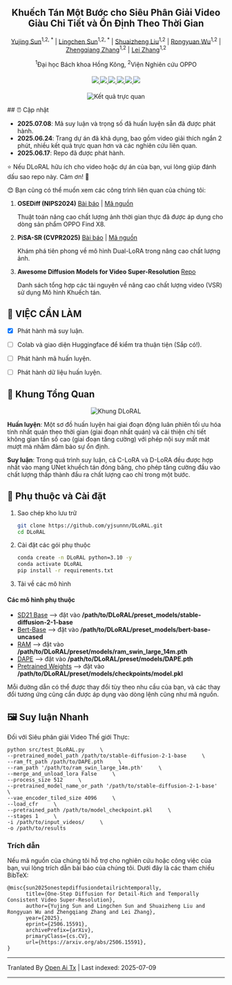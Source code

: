 <div align="center">
<h2>Khuếch Tán Một Bước cho Siêu Phân Giải Video Giàu Chi Tiết và Ổn Định Theo Thời Gian</h2>

[Yujing Sun](https://yjsunnn.github.io/)<sup>1,2, *</sup> | 
[Lingchen Sun](https://scholar.google.com/citations?hl=zh-CN&tzom=-480&user=ZCDjTn8AAAAJ)<sup>1,2, *</sup> | 
[Shuaizheng Liu](https://scholar.google.com/citations?user=wzdCc-QAAAAJ&hl=en)<sup>1,2</sup> | 
[Rongyuan Wu](https://scholar.google.com/citations?user=A-U8zE8AAAAJ&hl=zh-CN)<sup>1,2</sup> | 
[Zhengqiang Zhang](https://scholar.google.com.tw/citations?user=UX26wSMAAAAJ&hl=en)<sup>1,2</sup> | 
[Lei Zhang](https://www4.comp.polyu.edu.hk/~cslzhang)<sup>1,2</sup>

<sup>1</sup>Đại học Bách khoa Hồng Kông, <sup>2</sup>Viện Nghiên cứu OPPO
</div>

<div>
    <h4 align="center">
        <a href="https://yjsunnn.github.io/DLoRAL-project/" target='_blank'>
        <img src="https://img.shields.io/badge/💡-Project%20Page-gold">
        </a>
        <a href="https://arxiv.org/pdf/2506.15591" target='_blank'>
        <img src="https://img.shields.io/badge/arXiv-2312.06640-b31b1b.svg">
        </a>
        <a href="https://www.youtube.com/embed/Jsk8zSE3U-w?si=jz1Isdzxt_NqqDFL&vq=hd1080" target='_blank'>
        <img src="https://img.shields.io/badge/Demo%20Video-%23FF0000.svg?logo=YouTube&logoColor=white">
        </a>
        <a href="https://www.youtube.com/embed/xzZL8X10_KU?si=vOB3chIa7Zo0l54v" target="_blank">
        <img src="https://img.shields.io/badge/2--Min%20Explainer-brightgreen?logo=YouTube&logoColor=white">
        </a>
        </a>
        <a href="https://github.com/yjsunnn/Awesome-video-super-resolution-diffusion" target="_blank">
        <img src="https://img.shields.io/badge/GitHub-Awesome--VSR--Diffusion-181717.svg?logo=github&logoColor=white">
        </a>
<!--         <a href="https://www.youtube.com/embed/Jsk8zSE3U-w?si=jz1Isdzxt_NqqDFL&vq=hd1080" target='_blank'>
        <img src="https://img.shields.io/badge/1--Min%20Algorithm%20Explainer-%23FF0000.svg?logo=YouTube&logoColor=white">
        </a> -->
        <a href="https://github.com/yjsunnn/DLoRAL" target='_blank' style="text-decoration: none;"><img src="https://visitor-badge.laobi.icu/badge?page_id=yjsunnn/DLoRAL"></a>
    </h4>
</div>

<p align="center">

<img src="https://raw.githubusercontent.com/yjsunnn/DLoRAL/main/assets/visual_results.svg" alt="Kết quả trực quan">

</p>
## ⏰ Cập nhật

- **2025.07.08**: Mã suy luận và trọng số đã huấn luyện sẵn đã được phát hành.
- **2025.06.24**: Trang dự án đã khả dụng, bao gồm video giải thích ngắn 2 phút, nhiều kết quả trực quan hơn và các nghiên cứu liên quan.
- **2025.06.17**: Repo đã được phát hành.

:star: Nếu DLoRAL hữu ích cho video hoặc dự án của bạn, vui lòng giúp đánh dấu sao repo này. Cảm ơn! :hugs:

😊 Bạn cũng có thể muốn xem các công trình liên quan của chúng tôi:

1. **OSEDiff (NIPS2024)** [Bài báo](https://arxiv.org/abs/2406.08177) | [Mã nguồn](https://github.com/cswry/OSEDiff/)  

   Thuật toán nâng cao chất lượng ảnh thời gian thực đã được áp dụng cho dòng sản phẩm OPPO Find X8.

2. **PiSA-SR (CVPR2025)** [Bài báo](https://arxiv.org/pdf/2412.03017) | [Mã nguồn](https://github.com/csslc/PiSA-SR) 

   Khám phá tiên phong về mô hình Dual-LoRA trong nâng cao chất lượng ảnh.

3. **Awesome Diffusion Models for Video Super-Resolution** [Repo](https://github.com/yjsunnn/Awesome-video-super-resolution-diffusion)

   Danh sách tổng hợp các tài nguyên về nâng cao chất lượng video (VSR) sử dụng Mô hình Khuếch tán.
## 👀 VIỆC CẦN LÀM
- [x] Phát hành mã suy luận.
- [ ] Colab và giao diện Huggingface để kiểm tra thuận tiện (Sắp có!).
- [ ] Phát hành mã huấn luyện.
- [ ] Phát hành dữ liệu huấn luyện.


## 🌟 Khung Tổng Quan

<p align="center">

<img src="https://raw.githubusercontent.com/yjsunnn/DLoRAL/main/assets/pipeline.svg" alt="Khung DLoRAL">

</p>

**Huấn luyện**: Một sơ đồ huấn luyện hai giai đoạn động luân phiên tối ưu hóa tính nhất quán theo thời gian (giai đoạn nhất quán) và cải thiện chi tiết không gian tần số cao (giai đoạn tăng cường) với phép nội suy mất mát mượt mà nhằm đảm bảo sự ổn định.

**Suy luận**: Trong quá trình suy luận, cả C-LoRA và D-LoRA đều được hợp nhất vào mạng UNet khuếch tán đóng băng, cho phép tăng cường đầu vào chất lượng thấp thành đầu ra chất lượng cao chỉ trong một bước.
## 🔧 Phụ thuộc và Cài đặt

1. Sao chép kho lưu trữ
    ```bash
    git clone https://github.com/yjsunnn/DLoRAL.git
    cd DLoRAL
    ```

2. Cài đặt các gói phụ thuộc
    ```bash
    conda create -n DLoRAL python=3.10 -y
    conda activate DLoRAL
    pip install -r requirements.txt
    ```

3. Tải về các mô hình
#### Các mô hình phụ thuộc
* [SD21 Base](https://huggingface.co/stabilityai/stable-diffusion-2-1-base) --> đặt vào **/path/to/DLoRAL/preset_models/stable-diffusion-2-1-base**
* [Bert-Base](https://huggingface.co/google-bert/bert-base-uncased) --> đặt vào **/path/to/DLoRAL/preset_models/bert-base-uncased**
* [RAM](https://huggingface.co/spaces/xinyu1205/recognize-anything/blob/main/ram_swin_large_14m.pth) --> đặt vào **/path/to/DLoRAL/preset/models/ram_swin_large_14m.pth**
* [DAPE](https://drive.google.com/file/d/1KIV6VewwO2eDC9g4Gcvgm-a0LDI7Lmwm/view?usp=drive_link) --> đặt vào **/path/to/DLoRAL/preset/models/DAPE.pth**
* [Pretrained Weights](https://drive.google.com/file/d/1vpcaySpRx_K-tXq2D2EBqFZ-03Foky8G/view?usp=sharing) --> đặt vào **/path/to/DLoRAL/preset/models/checkpoints/model.pkl**

Mỗi đường dẫn có thể được thay đổi tùy theo nhu cầu của bạn, và các thay đổi tương ứng cũng cần được áp dụng vào dòng lệnh cũng như mã nguồn.
## 🖼️ Suy luận Nhanh
Đối với Siêu phân giải Video Thế giới Thực:

```
python src/test_DLoRAL.py     \
--pretrained_model_path /path/to/stable-diffusion-2-1-base     \
--ram_ft_path /path/to/DAPE.pth     \
--ram_path '/path/to/ram_swin_large_14m.pth'     \
--merge_and_unload_lora False     \
--process_size 512     \
--pretrained_model_name_or_path '/path/to/stable-diffusion-2-1-base'     \
--vae_encoder_tiled_size 4096     \
--load_cfr     \
--pretrained_path /path/to/model_checkpoint.pkl     \
--stages 1     \
-i /path/to/input_videos/     \
-o /path/to/results
```
### Trích dẫn
Nếu mã nguồn của chúng tôi hỗ trợ cho nghiên cứu hoặc công việc của bạn, vui lòng trích dẫn bài báo của chúng tôi.
Dưới đây là các tham chiếu BibTeX:

```
@misc{sun2025onestepdiffusiondetailrichtemporally,
      title={One-Step Diffusion for Detail-Rich and Temporally Consistent Video Super-Resolution}, 
      author={Yujing Sun and Lingchen Sun and Shuaizheng Liu and Rongyuan Wu and Zhengqiang Zhang and Lei Zhang},
      year={2025},
      eprint={2506.15591},
      archivePrefix={arXiv},
      primaryClass={cs.CV},
      url={https://arxiv.org/abs/2506.15591}, 
}
```

---

Tranlated By [Open Ai Tx](https://github.com/OpenAiTx/OpenAiTx) | Last indexed: 2025-07-09

---